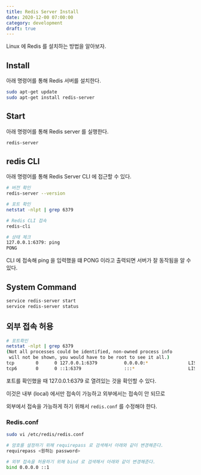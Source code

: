 ```yaml
---
title: Redis Server Install
date: 2020-12-00 07:00:00
category: development
draft: true
---
```


Linux 에 Redis 를 설치하는 방법을 알아보자.

## Install

아래 명령어를 통해 Redis 서버를 설치한다.

```bash
sudo apt-get update
sudo apt-get install redis-server
```

## Start

아래 명령어를 통해 Redis server 를 실행한다.

```bash
redis-server
```

## redis CLI

아래 명령어를 통해 Redis Server CLI 에 접근할 수 있다.

```bash
# 버전 확인
redis-server --version

# 포트 확인
netstat -nlpt | grep 6379

# Redis CLI 접속
redis-cli

# 상태 체크
127.0.0.1:6379: ping
PONG
```

CLI 에 접속해 ping 을 입력했을 떄 PONG 이라고 출력되면 서버가 잘 동작됨을 알 수 있다.

## System Command

```bash
service redis-server start
service redis-server status
```

## 외부 접속 허용

```bash
# 포트확인
netstat -nlpt | grep 6379
(Not all processes could be identified, non-owned process info
 will not be shown, you would have to be root to see it all.)
tcp        0      0 127.0.0.1:6379          0.0.0.0:*               LISTEN                                                                                                                                                                   -
tcp6       0      0 ::1:6379                :::*                    LISTENz`
```

포트를 확인했을 때 127.0.0.1:6379 로 열려있는 것을 확인할 수 있다.

이것은 내부 (local) 에서만 접속이 가능하고 외부에서는 접속이 안 되므로

외부에서 접속을 가능하게 하기 위해서 `redis.conf` 를 수정해야 한다.

### Redis.conf

```bash
sudo vi /etc/redis/redis.conf

# 암호를 설정하기 위해 requirepass 로 검색해서 아래와 같이 변경해준다.
requirepass <원하는 password>

# 외부 접속을 허용하기 위해 bind 로 검색해서 아래와 같이 변경해준다.
bind 0.0.0.0 ::1
```

